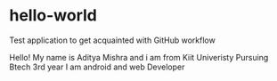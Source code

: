 # hello-world
Test application to get acquainted with GitHub workflow

Hello!
My name is Aditya Mishra and i am from Kiit Univeristy Pursuing Btech 3rd year
I am android and web Developer 
